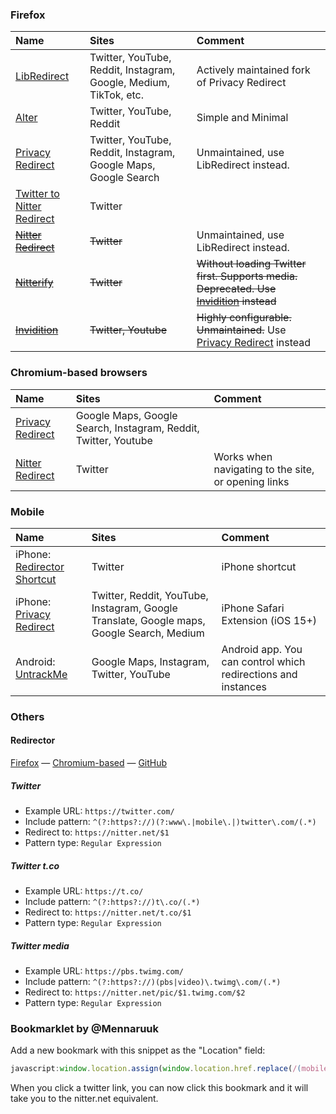 ### Firefox
| Name                                                                                                | Sites                                                             | Comment                                                                                                                                       |
| :-------------------------------------------------------------------------------------------------- | :---------------------------------------------------------------- | :-------------------------------------------------------------------------------------------------------------------------------------------- |
| [LibRedirect](https://addons.mozilla.org/en-GB/firefox/addon/libredirect/)                          | Twitter, YouTube, Reddit, Instagram, Google, Medium, TikTok, etc. | Actively maintained fork of Privacy Redirect
| [Alter](https://addons.mozilla.org/firefox/addon/alter/)                                            | Twitter, YouTube, Reddit                                          | Simple and Minimal                                                                                                                            |
| [Privacy Redirect](https://addons.mozilla.org/firefox/addon/privacy-redirect/)                      | Twitter, YouTube, Reddit, Instagram, Google Maps, Google Search   | Unmaintained, use LibRedirect instead.                                                                                                        |
| [Twitter to Nitter Redirect](https://addons.mozilla.org/firefox/addon/twitter-to-nitter-redirect/)  | Twitter                                                           |                                                                                                                                               |
| ~~[Nitter Redirect](https://addons.mozilla.org/firefox/addon/nitter-redirect/)~~                    | ~~Twitter~~                                                       | Unmaintained, use LibRedirect instead.                                                                                                        |
| ~~[Nitterify](https://addons.mozilla.org/firefox/addon/nitterify/)~~                                | ~~Twitter~~                                                       | ~~Without loading Twitter first. Supports media. Deprecated. Use [Invidition](https://addons.mozilla.org/firefox/addon/invidition/) instead~~ |
| ~~[Invidition](https://addons.mozilla.org/firefox/addon/invidition/)~~                              | ~~Twitter, Youtube~~                                              | ~~Highly configurable. Unmaintained.~~ Use [Privacy Redirect](https://addons.mozilla.org/firefox/addon/privacy-redirect/) instead             |

### Chromium-based browsers
| Name                                                                                                            | Sites                                                           | Comment                                             |
| :-------------------------------------------------------------------------------------------------------------- | :-------------------------------------------------------------- | :-------------------------------------------------- |
| [Privacy Redirect](https://chrome.google.com/webstore/detail/privacy-redirect/pmcmeagblkinmogikoikkdjiligflglb) | Google Maps, Google Search, Instagram, Reddit, Twitter, Youtube |                                                     |
| [Nitter Redirect](https://chrome.google.com/webstore/detail/nitter-redirect/mohaicophfnifehkkkdbcejkflmgfkof)   | Twitter                                                         | Works when navigating to the site, or opening links |

### Mobile
| Name                                                                                             | Sites                                    | Comment                                                       |
| :----------------------------------------------------------------------------------------------- | :--------------------------------------- | :------------------------------------------------------------ |
| iPhone: [Redirector Shortcut](https://www.icloud.com/shortcuts/3e90ac68c77b45eb82cb18dab519ff76) | Twitter                                  | iPhone shortcut                                               |
| iPhone: [Privacy Redirect](https://apps.apple.com/app/privacy-redirect/id1578144015) | Twitter, Reddit, YouTube, Instagram, Google Translate, Google maps, Google Search, Medium | iPhone Safari Extension (iOS 15+) |
| Android: [UntrackMe](https://f-droid.org/packages/app.fedilab.nitterizeme/)                      | Google Maps, Instagram, Twitter, YouTube | Android app. You can control which redirections and instances |

### Others
#### Redirector
[Firefox](https://addons.mozilla.org/en-US/firefox/addon/redirector/) — [Chromium-based](https://chrome.google.com/webstore/detail/redirector/ocgpenflpmgnfapjedencafcfakcekcd) — [GitHub](https://github.com/einaregilsson/Redirector)

##### Twitter
- Example URL: `https://twitter.com/`
- Include pattern: `^(?:https?://)(?:www\.|mobile\.|)twitter\.com/(.*)`
- Redirect to: `https://nitter.net/$1`
- Pattern type: `Regular Expression`

##### Twitter t.co
- Example URL: `https://t.co/`
- Include pattern: `^(?:https?://)t\.co/(.*)`
- Redirect to: `https://nitter.net/t.co/$1`
- Pattern type: `Regular Expression`

##### Twitter media
- Example URL: `https://pbs.twimg.com/`
- Include pattern: `^(?:https?://)(pbs|video)\.twimg\.com/(.*)`
- Redirect to: `https://nitter.net/pic/$1.twimg.com/$2`
- Pattern type: `Regular Expression`

### Bookmarklet by @Mennaruuk

Add a new bookmark with this snippet as the "Location" field:
```js
javascript:window.location.assign(window.location.href.replace(/(mobile.)?twitter.com/,'nitter.net'))
```
When you click a twitter link, you can now click this bookmark and it will take you to the nitter.net equivalent.
